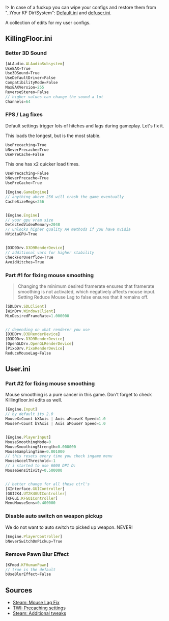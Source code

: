 !> In case of a fuckup you can wipe your configs and restore them from "..\Your KF Dir\System\": [Default.ini](https://github.com/InsultingPros/LazyKFWiki/releases/download/1.0.0/Default.ini) and [defuser.ini](https://github.com/InsultingPros/LazyKFWiki/releases/download/1.0.0/defuser.ini).

A collection of edits for my user configs.

## **KillingFloor.ini**

### Better 3D Sound

```js
[ALAudio.ALAudioSubsystem]
UseEAX=True
Use3DSound=True
UseDefaultDriver=False
CompatibilityMode=False
MaxEAXVersion=255
ReverseStereo=False
// higher values can change the sound a lot
Channels=64
```

### FPS / Lag fixes

Default settings trigger lots of hitches and lags during gameplay. Let's fix it.

This loads the longest, but is the most stable.

```js
UsePrecaching=True
bNeverPrecache=True
UsePreCache=False
```

This one has x2 quicker load times.

```js
UsePrecaching=False
bNeverPrecache=True
UsePreCache=True
```

```js
[Engine.GameEngine]
// anything above 256 will crash the game eventually
CacheSizeMegs=256


[Engine.Engine]
// your gpu vram size
DetectedVideoMemory=2048
// unlocks higher quality AA methods if you have nvidia
NVidiaGPU=True


[D3D9Drv.D3D9RenderDevice]
// additional vars for higher stability
CheckForOverflow=True
AvoidHitches=True
```

### Part #1 for fixing mouse smoothing

> Changing the minimum desired framerate ensures that framerate smoothing is not activated, which negatively affects mouse input. Setting Reduce Mouse Lag to false ensures that it remains off.

```js
[SDLDrv.SDLClient]
[WinDrv.WindowsClient]
MinDesiredFrameRate=1.000000


// depending on what renderer you use
[D3DDrv.D3DRenderDevice]
[D3D9Drv.D3D9RenderDevice]
[OpenGLDrv.OpenGLRenderDevice]
[PixoDrv.PixoRenderDevice]
ReduceMouseLag=False
```

## **User.ini**

### Part #2 for fixing mouse smoothing

Mouse smoothing is a pure cancer in this game. Don't forget to check Killingfloor.ini edits as well.

```js
[Engine.Input]
// by default its 2.0
MouseX=Count bXAxis | Axis aMouseX Speed=1.0
MouseY=Count bYAxis | Axis aMouseY Speed=1.0


[Engine.PlayerInput]
MouseSmoothingMode=0
MouseSmoothingStrength=0.000000
MouseSamplingTime=0.001000
// this resets every time you check ingame menu
MouseAccelThreshold=-1
// i started to use 6000 DPI D:
MouseSensitivity=0.500000


// better change for all these ctrl's
[XInterface.GUIController]
[GUI2K4.UT2K4GUIController]
[KFGui.KFGUIController]
MenuMouseSens=0.400000
```

### Disable auto switch on weapon pickup

We do not want to auto switch to picked up weapon. NEVER!

```js
[Engine.PlayerController]
bNeverSwitchOnPickup=True
```

### Remove Pawn Blur Effect

```js
[KFmod.KFHumanPawn]
// true is the default
bUseBlurEffect=False
```

## **Sources**

- [Steam: Mouse Lag Fix](https://steamcommunity.com/sharedfiles/filedetails/?id=910000377)
- [TWI: Precaching settings](https://forums.tripwireinteractive.com/index.php?threads/to-decrease-loadtimes-turn-off-precaching-and-change-game-cache-size.38730/#post-855070)
- [Steam: Additional tweaks](https://steamcommunity.com/sharedfiles/filedetails/?id=329586515)
